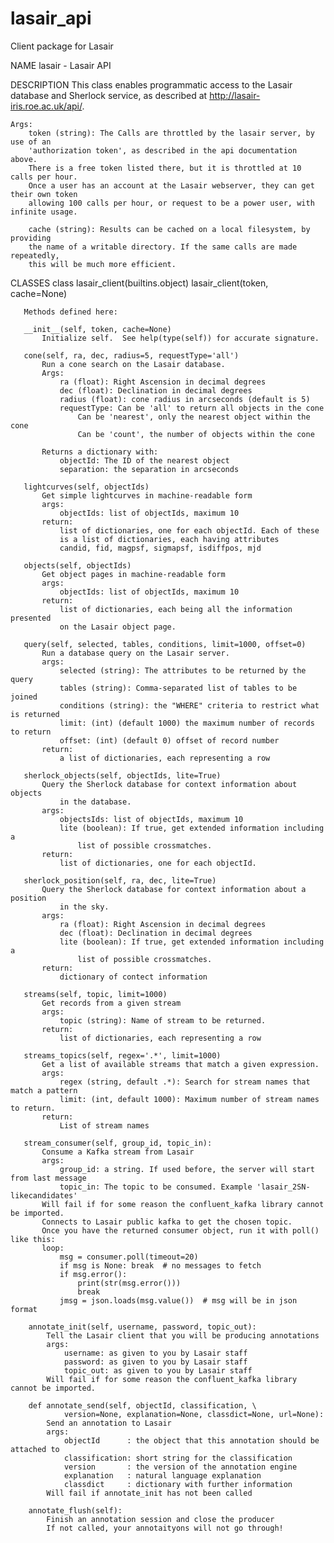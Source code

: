 # lasair_api
Client package for Lasair

NAME
    lasair - Lasair API

DESCRIPTION
    This class enables programmatic access to the Lasair database and Sherlock service, 
    as described at http://lasair-iris.roe.ac.uk/api/.
    
    Args:
        token (string): The Calls are throttled by the lasair server, by use of an 
        'authorization token', as described in the api documentation above. 
        There is a free token listed there, but it is throttled at 10 calls per hour. 
        Once a user has an account at the Lasair webserver, they can get their own token
        allowing 100 calls per hour, or request to be a power user, with infinite usage.
    
        cache (string): Results can be cached on a local filesystem, by providing 
        the name of a writable directory. If the same calls are made repeatedly, 
        this will be much more efficient.

CLASSES
    class lasair_client(builtins.object)
       lasair_client(token, cache=None)
       
       Methods defined here:
       
       __init__(self, token, cache=None)
           Initialize self.  See help(type(self)) for accurate signature.
       
       cone(self, ra, dec, radius=5, requestType='all')
           Run a cone search on the Lasair database.
           Args:
               ra (float): Right Ascension in decimal degrees
               dec (float): Declination in decimal degrees
               radius (float): cone radius in arcseconds (default is 5)
               requestType: Can be 'all' to return all objects in the cone
                   Can be 'nearest', only the nearest object within the cone
                   Can be 'count', the number of objects within the cone
           
           Returns a dictionary with:
               objectId: The ID of the nearest object
               separation: the separation in arcseconds
       
       lightcurves(self, objectIds)
           Get simple lightcurves in machine-readable form
           args:
               objectIds: list of objectIds, maximum 10
           return:
               list of dictionaries, one for each objectId. Each of these
               is a list of dictionaries, each having attributes
               candid, fid, magpsf, sigmapsf, isdiffpos, mjd
       
       objects(self, objectIds)
           Get object pages in machine-readable form
           args:
               objectIds: list of objectIds, maximum 10
           return:
               list of dictionaries, each being all the information presented
               on the Lasair object page.
       
       query(self, selected, tables, conditions, limit=1000, offset=0)
           Run a database query on the Lasair server.
           args: 
               selected (string): The attributes to be returned by the query
               tables (string): Comma-separated list of tables to be joined
               conditions (string): the "WHERE" criteria to restrict what is returned
               limit: (int) (default 1000) the maximum number of records to return
               offset: (int) (default 0) offset of record number
           return:
               a list of dictionaries, each representing a row
       
       sherlock_objects(self, objectIds, lite=True)
           Query the Sherlock database for context information about objects
               in the database.
           args:
               objectsIds: list of objectIds, maximum 10
               lite (boolean): If true, get extended information including a 
                   list of possible crossmatches.
           return:
               list of dictionaries, one for each objectId.
       
       sherlock_position(self, ra, dec, lite=True)
           Query the Sherlock database for context information about a position
               in the sky.
           args:
               ra (float): Right Ascension in decimal degrees
               dec (float): Declination in decimal degrees
               lite (boolean): If true, get extended information including a 
                   list of possible crossmatches.
           return:
               dictionary of contect information
       
       streams(self, topic, limit=1000)
           Get records from a given stream
           args:
               topic (string): Name of stream to be returned.
           return:
               list of dictionaries, each representing a row
       
       streams_topics(self, regex='.*', limit=1000)
           Get a list of available streams that match a given expression.
           args:
               regex (string, default .*): Search for stream names that match a pattern
               limit: (int, default 1000): Maximum number of stream names to return.
           return:
               List of stream names

       stream_consumer(self, group_id, topic_in):
           Consume a Kafka stream from Lasair
           args:
               group_id: a string. If used before, the server will start from last message
               topic_in: The topic to be consumed. Example 'lasair_2SN-likecandidates'
           Will fail if for some reason the confluent_kafka library cannot be imported.
           Connects to Lasair public kafka to get the chosen topic.
           Once you have the returned consumer object, run it with poll() like this:
           loop:
               msg = consumer.poll(timeout=20)
               if msg is None: break  # no messages to fetch
               if msg.error(): 
                   print(str(msg.error()))
                   break
               jmsg = json.loads(msg.value())  # msg will be in json format

        annotate_init(self, username, password, topic_out):
            Tell the Lasair client that you will be producing annotations
            args:
                username: as given to you by Lasair staff
                password: as given to you by Lasair staff
                topic_out: as given to you by Lasair staff
            Will fail if for some reason the confluent_kafka library cannot be imported.

        def annotate_send(self, objectId, classification, \
                version=None, explanation=None, classdict=None, url=None):
            Send an annotation to Lasair
            args:
                objectId      : the object that this annotation should be attached to
                classification: short string for the classification
                version       : the version of the annotation engine
                explanation   : natural language explanation
                classdict     : dictionary with further information
            Will fail if annotate_init has not been called

        annotate_flush(self):
            Finish an annotation session and close the producer
            If not called, your annotaityons will not go through!
